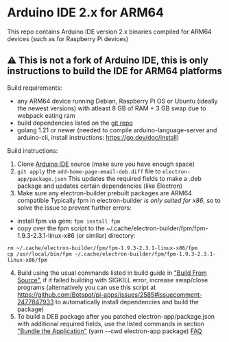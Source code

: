 # Arduino IDE 2.x for ARM64

This repo contains Arduino IDE version 2.x binaries compiled for ARM64 devices (such as for Raspberry Pi devices)

## ⚠️  This is not a fork of Arduino IDE, this is only instructions to build the IDE for ARM64 platforms

Build requirements:
- any ARM64 device running Debian, Raspberry Pi OS or Ubuntu (ideally the newest versions) with atleast 8 GB of RAM + 3 GB swap due to webpack eating ram
- build dependencies listed on the [git repo](https://github.com/arduino/arduino-ide/blob/main/docs/development.md#Prerequisites)
- golang 1.21 or newer (needed to compile arduino-language-server and arduino-cli, install instructions: https://go.dev/doc/install)

Build instructions:
1. Clone [Arduino IDE](https://github.com/arduino/arduino-ide) source (make sure you have enough space)
2. `git apply` the `add-home-page-email-deb.diff` file to `electron-app/package.json`
This updates the required fields to make a .deb package and updates certain dependencies (like Electron)
3. Make sure any electron-builder prebuilt packages are ARM64 compatible 
Typically fpm in electron-builder *is only suited for x86*, so to solve the issue to prevent further errors:
- install fpm via gem: `fpm install fpm`
- copy over the fpm script to the ~/.cache/electron-builder/fpm/fpm-1.9.3-2.3.1-linux-x86 (or similar) directory:
```
rm ~/.cache/electron-builder/fpm/fpm-1.9.3-2.3.1-linux-x86/fpm
cp /usr/local/bin/fpm ~/.cache/electron-builder/fpm/fpm-1.9.3-2.3.1-linux-x86/fpm
```
4. Build using the usual commands listed in build guide in ["Build From Source"](https://github.com/arduino/arduino-ide/blob/main/docs/development.md#build-from-source), if it failed building with SIGKILL error, increase swap/close programs (alternatively you can use this script at https://github.com/Botspot/pi-apps/issues/2585#issuecomment-2477847933 to automatically install dependencies and build the package)
5. To build a DEB package after you patched electron-app/package.json with additional required fields, use the listed commands in section ["Bundle the Application"](https://github.com/arduino/arduino-ide/blob/main/docs/development.md#bundle-the-application) (yarn --cwd electron-app package)
[FAQ](https://github.com/matu6968/arduino-ide-arm64/wiki/faq)

